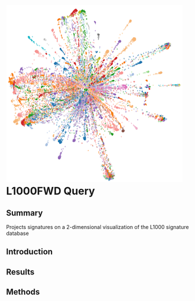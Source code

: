 ![L1000FWD Query Icon](img/l1000fwd-icon.png "L1000FWD Query Icon") L1000FWD Query
================
Summary
----------------
Projects signatures on a 2-dimensional visualization of the L1000 signature database

Introduction
----------------


Results
----------------


Methods
----------------
